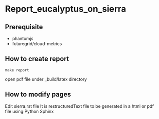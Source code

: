 Report_eucalyptus_on_sierra
===========================

Prerequisite
------------
- phantomjs
- futuregrid/cloud-metrics

How to create report
--------------------
``make report``

open pdf file under _build/latex directory

How to modify pages
-------------------
Edit sierra.rst file
It is restructuredText file to be generated in a html or pdf file using Python Sphinx

